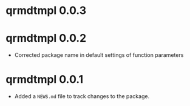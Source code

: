 # qrmdtmpl 0.0.3

# qrmdtmpl 0.0.2

* Corrected package name in default settings of function parameters

# qrmdtmpl 0.0.1

* Added a `NEWS.md` file to track changes to the package.
